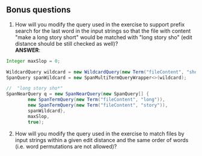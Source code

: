 ## Bonus questions
1. How will you modify the query used in the exercise to support prefix 
search for the last word in the input strings so that the file with 
content "make a long story short" would be matched with "long story sho" 
(edit distance should be still checked as well)?<br>
**ANSWER**:<br>

``` java
Integer maxSlop = 0;

WildcardQuery wildcard = new WildcardQuery(new Term("fileContent", "sho*"));
SpanQuery spanWildcard = new SpanMultiTermQueryWrapper<>(wildcard);

//  "long story sho*"
SpanNearQuery q = new SpanNearQuery(new SpanQuery[] {
        new SpanTermQuery(new Term("fileContent", "long")),
        new SpanTermQuery(new Term("fileContent", "story")),
        spanWildcard},
        maxSlop,
        true);
```

2. How will you modify the query used in the exercise to match files by 
input strings within a given edit distance and the same order of words 
(i.e. word permutations are not allowed)?<br>


